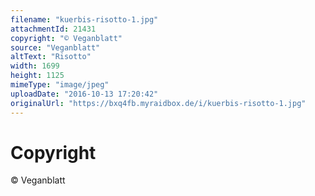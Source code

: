 ```yaml
---
filename: "kuerbis-risotto-1.jpg"
attachmentId: 21431
copyright: "© Veganblatt"
source: "Veganblatt"
altText: "Risotto"
width: 1699
height: 1125
mimeType: "image/jpeg"
uploadDate: "2016-10-13 17:20:42"
originalUrl: "https://bxq4fb.myraidbox.de/i/kuerbis-risotto-1.jpg"
---
```


# Copyright

© Veganblatt

